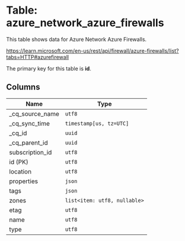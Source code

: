 # Table: azure_network_azure_firewalls

This table shows data for Azure Network Azure Firewalls.

https://learn.microsoft.com/en-us/rest/api/firewall/azure-firewalls/list?tabs=HTTP#azurefirewall

The primary key for this table is **id**.

## Columns

| Name          | Type          |
| ------------- | ------------- |
|_cq_source_name|`utf8`|
|_cq_sync_time|`timestamp[us, tz=UTC]`|
|_cq_id|`uuid`|
|_cq_parent_id|`uuid`|
|subscription_id|`utf8`|
|id (PK)|`utf8`|
|location|`utf8`|
|properties|`json`|
|tags|`json`|
|zones|`list<item: utf8, nullable>`|
|etag|`utf8`|
|name|`utf8`|
|type|`utf8`|